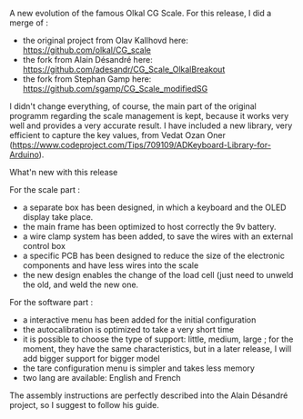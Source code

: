 A new evolution of the famous Olkal CG Scale. For this release, I did a merge of :
* the original project from Olav Kallhovd here: https://github.com/olkal/CG_scale
* the fork from Alain Désandré here: https://github.com/adesandr/CG_Scale_OlkalBreakout
* the fork from Stephan Gamp here: https://github.com/sgamp/CG_Scale_modifiedSG


I didn't change everything, of course, the main part of the original programm regarding the scale management is kept, because it works very well and provides a very accurate result. I have included a new library, very efficient to capture the key values, from Vedat Ozan Oner (https://www.codeproject.com/Tips/709109/ADKeyboard-Library-for-Arduino).

What'n new with this release 

For the scale part :

* a separate box has been designed, in which a keyboard and the OLED display take place.
* the main frame has been optimized to host correctly the 9v battery.
* a wire clamp system has been added, to save the wires with an external control box
* a specific PCB has been designed to reduce the size of the electronic components and have less wires into the scale
* the new design enables the change of the load cell (just need to unweld the old, and weld the new one.

For the software part :

* a interactive menu has been added for the initial configuration
* the autocalibration is optimized to take a very short time
* it is possible to choose the type of support: little, medium, large ; for the moment, they have the same characteristics, but in a later release, I will add bigger support for bigger model
* the tare configuration menu is simpler and takes less memory
* two lang are available: English and French


The assembly instructions are perfectly described into the Alain Désandré project, so I suggest to follow his guide.
